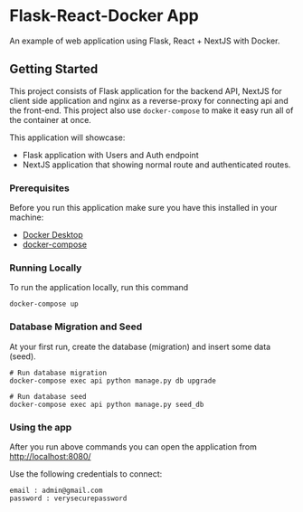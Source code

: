 # Flask-React-Docker App

An example of web application using Flask, React + NextJS with Docker.

## Getting Started

This project consists of Flask application for the backend API, NextJS for client side application and nginx as a reverse-proxy for connecting api and the front-end. This project also use `docker-compose` to make it easy run all of the container at once.

This application will showcase:

- Flask application with Users and Auth endpoint
- NextJS application that showing normal route and authenticated routes.

### Prerequisites

Before you run this application make sure you have this installed in your machine:

- [Docker Desktop](https://www.docker.com/products/docker-desktop)
- [docker-compose](https://docs.docker.com/compose/install/)


### Running Locally

To run the application locally, run this command

```
docker-compose up
```


### Database Migration and Seed
At your first run, create the database (migration) and insert some data (seed).

```
# Run database migration
docker-compose exec api python manage.py db upgrade

# Run database seed
docker-compose exec api python manage.py seed_db
```


### Using the app

After you run above commands you can open the application from [http://localhost:8080/](http://localhost:8080/)

Use the following credentials to connect:

```
email : admin@gmail.com
password : verysecurepassword
```


